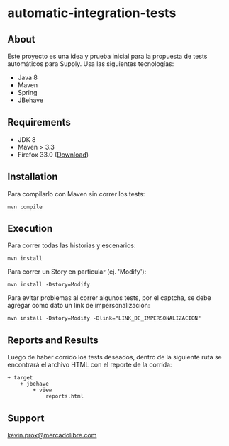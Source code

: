 # automatic-integration-tests

## About

Este proyecto es una idea y prueba inicial para la propuesta de tests automáticos para Supply.
Usa las siguientes tecnologías:

- Java 8
- Maven
- Spring
- JBehave

## Requirements

- JDK 8
- Maven > 3.3
- Firefox 33.0 ([Download](https://ftp.mozilla.org/pub/firefox/releases/33.0/))

## Installation

Para compilarlo con Maven sin correr los tests:

`mvn compile`

## Execution

Para correr todas las historias y escenarios:

`mvn install`

Para correr un Story en particular (ej. 'Modify'):

`mvn install -Dstory=Modify`

Para evitar problemas al correr algunos tests, por el captcha, se debe agregar como dato un link de impersonalización:

`mvn install -Dstory=Modify -Dlink="LINK_DE_IMPERSONALIZACION"`

## Reports and Results

Luego de haber corrido los tests deseados, dentro de la siguiente ruta se encontrará el archivo HTML con el reporte de la corrida:

    + target
        + jbehave
            + view
                reports.html
                
## Support

kevin.prox@mercadolibre.com